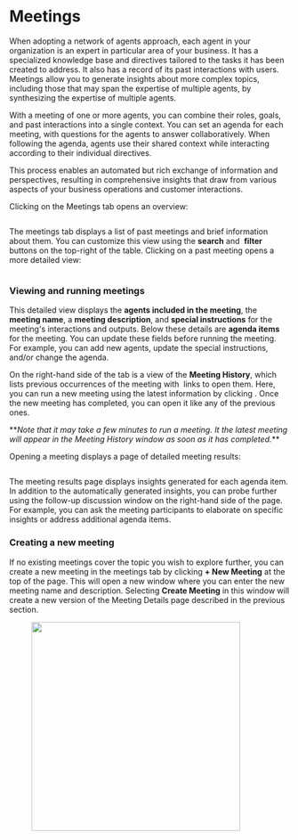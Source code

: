 # Meetings

When adopting a network of agents approach, each agent in your organization is an expert in particular area of your business. It has a specialized knowledge base and directives tailored to the tasks it has been created to address. It also has a record of its past interactions with users. Meetings allow you to generate insights about more complex topics, including those that may span the expertise of multiple agents, by synthesizing the expertise of multiple agents.

With a meeting of one or more agents, you can combine their roles, goals, and past interactions into a single context. You can set an agenda for each meeting, with questions for the agents to answer collaboratively. When following the agenda, agents use their shared context while interacting according to their individual directives.&#x20;

This process enables an automated but rich exchange of information and perspectives, resulting in comprehensive insights that draw from various aspects of your business operations and customer interactions.

Clicking on the Meetings tab opens an overview:

<figure><img src="../.gitbook/assets/Screenshot 2024-09-25 at 1.23.19 PM.png" alt=""><figcaption></figcaption></figure>

The meetings tab displays a list of past meetings and brief information about them. You can customize this view using the <img src="../.gitbook/assets/Screenshot 2024-09-18 at 2.35.20 PM.png" alt="" data-size="line">**search** and <img src="../.gitbook/assets/Screenshot 2024-09-18 at 2.36.40 PM.png" alt="" data-size="line"> **filter** buttons on the top-right of the table. Clicking on a past meeting opens a more detailed view:

<figure><img src="../.gitbook/assets/Screenshot 2024-09-25 at 1.23.55 PM.png" alt=""><figcaption></figcaption></figure>

### Viewing and running meetings

This detailed view displays the **agents included in the meeting**, the **meeting name**, a **meeting description**, and **special instructions** for the meeting's interactions and outputs. Below these details are **agenda items** for the meeting. You can update these fields before running the meeting. For example, you can add new agents, update the special instructions, and/or change the agenda.

On the right-hand side of the tab is a view of the **Meeting History**, which lists previous occurrences of the meeting with <img src="../.gitbook/assets/Screenshot 2024-09-25 at 2.54.18 PM.png" alt="" data-size="line"> links to open them. Here, you can run a new meeting using the latest information by clicking <img src="../.gitbook/assets/Screenshot 2024-09-25 at 3.25.47 PM.png" alt="" data-size="line">. Once the new meeting has completed, you can open it like any of the previous ones.

\*\*_Note that it may take a few minutes to run a meeting. It the latest meeting will appear in the Meeting History window as soon as it has completed._\*\*

Opening a meeting displays a page of detailed meeting results:

<figure><img src="../.gitbook/assets/Screenshot 2024-09-25 at 3.16.54 PM.png" alt=""><figcaption></figcaption></figure>

The meeting results page displays insights generated for each agenda item. In addition to the automatically generated insights, you can probe further using the follow-up discussion window on the right-hand side of the page. For example, you can ask the meeting participants to elaborate on specific insights or address additional agenda items.

### Creating a new meeting

If no existing meetings cover the topic you wish to explore further, you can create a new meeting in the meetings tab by clicking **+ New Meeting** at the top of the page. This will open a new window where you can enter the new meeting name and description. Selecting **Create Meeting** in this window will create a new version of the Meeting Details page described in the previous section.

<figure><img src="../.gitbook/assets/Screenshot 2024-09-25 at 3.27.31 PM.png" alt="" width="375"><figcaption></figcaption></figure>
